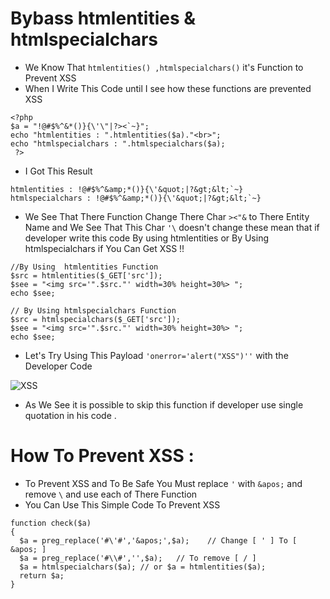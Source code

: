 # Bybass htmlentities & htmlspecialchars
- We Know That ` htmlentities() ,htmlspecialchars() ` it's Function to Prevent XSS
- When I Write This Code until I see how these functions are prevented XSS
```
<?php
$a = "!@#$%^&*()}{\'\"|?><`~}";
echo "htmlentities : ".htmlentities($a)."<br>";
echo "htmlspecialchars : ".htmlspecialchars($a);
 ?>
```
- I Got This Result 
```
htmlentities : !@#$%^&amp;*()}{\'&quot;|?&gt;&lt;`~}
htmlspecialchars : !@#$%^&amp;*()}{\'&quot;|?&gt;&lt;`~}
```
- We See That There Function Change There Char `><"&` to There Entity Name
and We See That This Char `'\` doesn't change these mean that if developer write this code By using htmlentities or By Using htmlspecialchars if You Can Get XSS !!
```
//By Using  htmlentities Function 
$src = htmlentities($_GET['src']);
$see = "<img src='".$src."' width=30% height=30%> ";
echo $see;

// By Using htmlspecialchars Function
$src = htmlspecialchars($_GET['src']);
$see = "<img src='".$src."' width=30% height=30%> ";
echo $see;
```

- Let's Try Using This Payload ` 'onerror='alert("XSS")'' ` with the Developer Code


![XSS](https://github.com/X-Vector/XSS_Bypass/blob/master/htmlspecialchars%20-%20htmlentities/XSS.png?raw=true)


- As We See it is possible to skip this function if developer use single quotation in his code .

# How To Prevent XSS :
- To Prevent XSS and To Be Safe You Must replace `'` with `&apos;` and remove `\` and use each of There Function
- You Can Use This Simple Code To Prevent XSS
```
function check($a)
{
  $a = preg_replace('#\'#','&apos;',$a);    // Change [ ' ] To [ &apos; ]
  $a = preg_replace('#\\#','',$a);   // To remove [ / ]
  $a = htmlspecialchars($a); // or $a = htmlentities($a);
  return $a;
}
```

